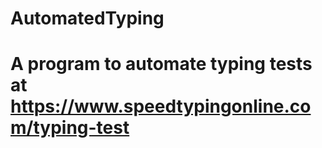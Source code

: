 # AutomatedTyping
# A program to automate typing tests at https://www.speedtypingonline.com/typing-test
